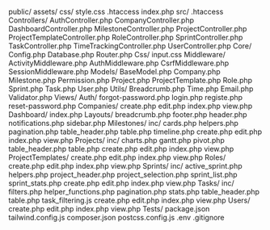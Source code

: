 public/
    assets/
        css/
            style.css
    .htaccess
    index.php
src/
    .htaccess
    Controllers/
        AuthController.php
        CompanyController.php
        DashboardController.php
        MilestoneController.php
        ProjectController.php
        ProjectTemplateController.php
        RoleController.php
        SprintController.php
        TaskController.php
        TimeTrackingController.php
        UserController.php
    Core/
        Config.php
        Database.php
        Router.php
    Css/
        input.css
    Middleware/
        ActivityMiddleware.php
        AuthMiddleware.php
        CsrfMiddleware.php
        SessionMiddleware.php
    Models/
        BaseModel.php
        Company.php
        Milestone.php
        Permission.php
        Project.php
        ProjectTemplate.php
        Role.php
        Sprint.php
        Task.php
        User.php
    Utils/
        Breadcrumb.php
        Time.php
        Email.php
        Validator.php
    Views/
        Auth/
            forgot-password.php
            login.php
            registe.php
            reset-password.php
        Companies/
            create.php
            edit.php
            index.php
            view.php
        Dashboard/
            index.php
        Layouts/
            breadcrumb.php
            footer.php
            header.php
            notifications.php
            sidebar.php
        Milestones/
            inc/
                cards.php
                helpers.php
                pagination.php
                table_header.php
                table.php
                timeline.php
            create.php
            edit.php
            index.php
            view.php
        Projects/
            inc/
                charts.php
                gantt.php
                pivot.php
                table_header.php
                table.php
            create.php
            edit.php
            index.php
            view.php
        ProjectTemplates/
            create.php
            edit.php
            index.php
            view.php
        Roles/
            create.php
            edit.php
            index.php
            view.php
        Sprints/
            inc/
                active_sprint.php
                helpers.php
                project_header.php
                project_selection.php
                sprint_list.php
                sprint_stats.php
            create.php
            edit.php
            index.php
            view.php
        Tasks/
            inc/
                filters.php
                helper_functions.php
                pagination.php
                stats.php
                table_header.php
                table.php
                task_filtering.js
            create.php
            edit.php
            index.php
            view.php
        Users/
            create.php
            edit.php
            index.php
            view.php
    Tests/
package.json
tailwind.config.js
composer.json
postcss.config.js
.env
.gitignore